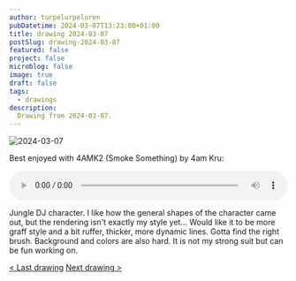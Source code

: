 ```yaml
---
author: turpelurpeluren
pubDatetime: 2024-03-07T13:23:00+01:00
title: drawing 2024-03-07
postSlug: drawing-2024-03-07
featured: false
project: false
microblog: false
image: true
draft: false
tags:
  - drawings
description:
  Drawing from 2024-03-07.
---
```


![2024-03-07](@assets/images/2024-03-07_dj.png)

Best enjoyed with 4AMK2 (Smoke Something) by 4am Kru:

<audio controls style="width: 100%">
  <source type="audio/mp3" src="/assets/audio/4AMK2.mp3"></source>
  <source type="audio/ogg" src="/assets/audio/4AMK2.ogg"></source>
  <p>Your browser does not support the audio element.</p>
</audio>

Jungle DJ character. I like how the general shapes of the character came out, but the rendering isn't exactly my style yet... Would like it to be more graff style and a bit ruffer, thicker, more dynamic lines. Gotta find the right brush. Background and colors are also hard. It is not my strong suit but can be fun working on.

[< Last drawing](/posts/drawing-2024-03-01) [Next drawing >](/posts/drawing-2024-03-15)
